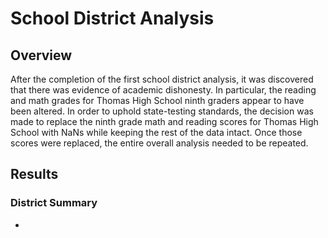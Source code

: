 # School District Analysis
## Overview
After the completion of the first school district analysis, it was discovered that there was evidence of academic dishonesty. In particular, the reading and math grades for Thomas High School ninth graders appear to have been altered. In order to uphold state-testing standards, the decision was made to replace the ninth grade math and reading scores for Thomas High School with NaNs while keeping the rest of the data intact. Once those scores were replaced, the entire overall analysis needed to be repeated. 
## Results
### District Summary
- 
